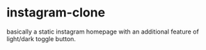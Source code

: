 # instagram-clone
basically a static instagram homepage with an additional feature of light/dark toggle button. 
